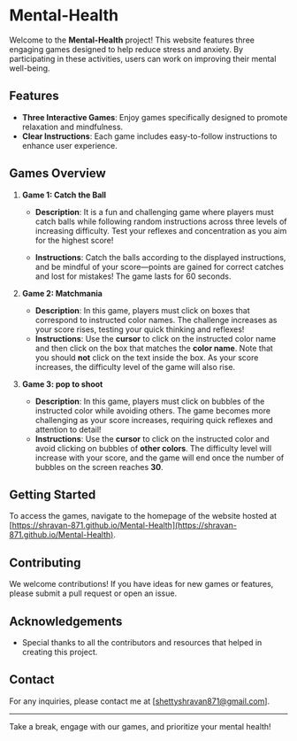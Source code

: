 # Mental-Health

Welcome to the **Mental-Health** project! This website features three engaging games designed to help reduce stress and anxiety. By participating in these activities, users can work on improving their mental well-being.

## Features

- **Three Interactive Games**: Enjoy games specifically designed to promote relaxation and mindfulness.
- **Clear Instructions**: Each game includes easy-to-follow instructions to enhance user experience.

## Games Overview

1. **Game 1: Catch the Ball**
   - **Description**: It is a fun and challenging game where players must catch balls while following random instructions across three levels of increasing difficulty. Test your reflexes and concentration as you aim for the highest score!

   - **Instructions**: Catch the balls according to the displayed instructions, and be mindful of your score—points are gained for correct catches and lost for mistakes! The game lasts for 60 seconds.

2. **Game 2: Matchmania**
   - **Description**: In this game, players must click on boxes that correspond to instructed color names. The challenge increases as your score rises, testing your quick thinking and reflexes!
   - **Instructions**: Use the **cursor** to click on the instructed color name and then click on the box that matches the **color name**. Note that you should **not** click on the text inside the box. As your score increases, the difficulty level of the game will also rise.

3. **Game 3: pop to shoot**
   - **Description**: In this game, players must click on bubbles of the instructed color while avoiding others. The game becomes more challenging as your score increases, requiring quick reflexes and attention to detail!
   - **Instructions**: Use the **cursor** to click on the instructed color and avoid clicking on bubbles of **other colors**. The difficulty level will increase with your score, and the game will end once the number of bubbles on the screen reaches **30**.

## Getting Started

To access the games, navigate to the homepage of the website hosted at [https://shravan-871.github.io/Mental-Health](https://shravan-871.github.io/Mental-Health).

## Contributing

We welcome contributions! If you have ideas for new games or features, please submit a pull request or open an issue.

## Acknowledgements

- Special thanks to all the contributors and resources that helped in creating this project.

## Contact

For any inquiries, please contact me at [shettyshravan871@gmail.com].

---

Take a break, engage with our games, and prioritize your mental health!
